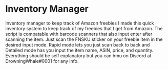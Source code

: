 # Inventory Manager
Inventory manager to keep track of Amazon freebies
I made this quick inventory system to keep track of my freebies that I get from Amazon.
The script is compatable with barcode scanners that also input enter after scanning the item.
Just scan the FNSKU sticker on your freebie item in the desired input mode.
Rapid mode lets you just scan back to back and Detailed mode has you input the item name, ASIN, price, and quantity.
Everything should be self explanatory but you can hmu on Discord at DrowningWhale#0001 for any info.
